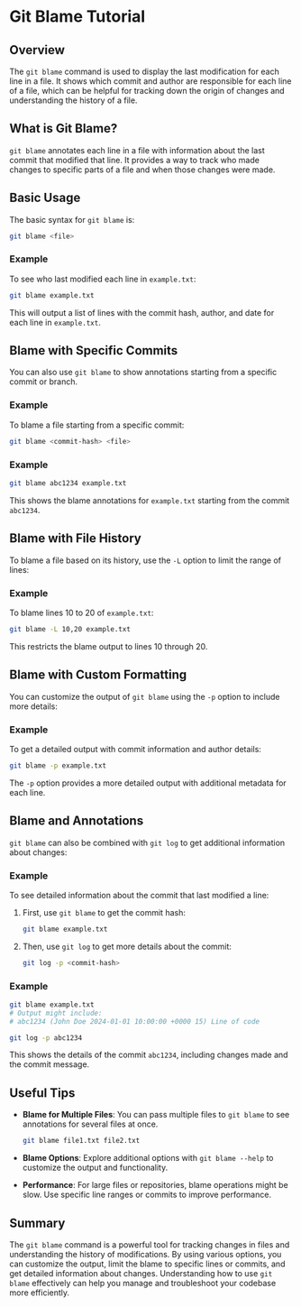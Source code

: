 # Git Blame Tutorial

## Overview

The `git blame` command is used to display the last modification for each line in a file. It shows which commit and author are responsible for each line of a file, which can be helpful for tracking down the origin of changes and understanding the history of a file.

## What is Git Blame?

`git blame` annotates each line in a file with information about the last commit that modified that line. It provides a way to track who made changes to specific parts of a file and when those changes were made.

## Basic Usage

The basic syntax for `git blame` is:

```bash
git blame <file>
```

### Example

To see who last modified each line in `example.txt`:

```bash
git blame example.txt
```

This will output a list of lines with the commit hash, author, and date for each line in `example.txt`.

## Blame with Specific Commits

You can also use `git blame` to show annotations starting from a specific commit or branch.

### Example

To blame a file starting from a specific commit:

```bash
git blame <commit-hash> <file>
```

### Example

```bash
git blame abc1234 example.txt
```

This shows the blame annotations for `example.txt` starting from the commit `abc1234`.

## Blame with File History

To blame a file based on its history, use the `-L` option to limit the range of lines:

### Example

To blame lines 10 to 20 of `example.txt`:

```bash
git blame -L 10,20 example.txt
```

This restricts the blame output to lines 10 through 20.

## Blame with Custom Formatting

You can customize the output of `git blame` using the `-p` option to include more details:

### Example

To get a detailed output with commit information and author details:

```bash
git blame -p example.txt
```

The `-p` option provides a more detailed output with additional metadata for each line.

## Blame and Annotations

`git blame` can also be combined with `git log` to get additional information about changes:

### Example

To see detailed information about the commit that last modified a line:

1. First, use `git blame` to get the commit hash:

    ```bash
    git blame example.txt
    ```

2. Then, use `git log` to get more details about the commit:

    ```bash
    git log -p <commit-hash>
    ```

### Example

```bash
git blame example.txt
# Output might include:
# abc1234 (John Doe 2024-01-01 10:00:00 +0000 15) Line of code

git log -p abc1234
```

This shows the details of the commit `abc1234`, including changes made and the commit message.

## Useful Tips

- **Blame for Multiple Files**: You can pass multiple files to `git blame` to see annotations for several files at once.

    ```bash
    git blame file1.txt file2.txt
    ```

- **Blame Options**: Explore additional options with `git blame --help` to customize the output and functionality.

- **Performance**: For large files or repositories, blame operations might be slow. Use specific line ranges or commits to improve performance.

## Summary

The `git blame` command is a powerful tool for tracking changes in files and understanding the history of modifications. By using various options, you can customize the output, limit the blame to specific lines or commits, and get detailed information about changes. Understanding how to use `git blame` effectively can help you manage and troubleshoot your codebase more efficiently.